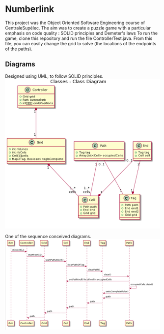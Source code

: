 # Numberlink
This project was  the Object Oriented Software Engineering course of CentraleSupélec. The aim was to create a puzzle game with a particular emphasis on code quality : SOLID principles and Demeter's laws
To run the game, clone this repository and run the file ControllerTest.java. From this file, you can easily change the grid to solve (the locations of the endpoints of the paths).


## Diagrams
Designed using UML, to follow SOLID principles.<br>
![class_diagram](images/class_diagram.png)

One of the sequence conceived diagrams.
![sequence diagram](images/sequence_diagram.png)

